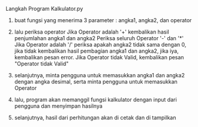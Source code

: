 Langkah Program Kalkulator.py
1. buat fungsi yang menerima 3 parameter : angka1, angka2, dan operator
2. lalu periksa operator
   Jika Operator adalah '+' kembalikan hasil penjumlahan angka1 dan angka2
   Periksa seluruh Operator '-' dan '*'
   Jika Operator adalah '/' periksa apakah angka2 tidak sama dengan 0, jika tidak kembalikan hasil pembagian angka1 dan angka2, jika iya, kembalikan pesan error.
   Jika Operator tidak Valid, kembalikan pesan "Operator tidak Valid"

3. selanjutnya, minta pengguna untuk memasukkan angka1 dan angka2 dengan angka desimal, serta minta pengguna untuk memasukkan Operator
4. lalu, program akan memanggil fungsi kalkulator dengan input dari pengguna dan menyimpan hasilnya
5. selanjutnya, hasil dari perhitungan akan di cetak dan di tampilkan

